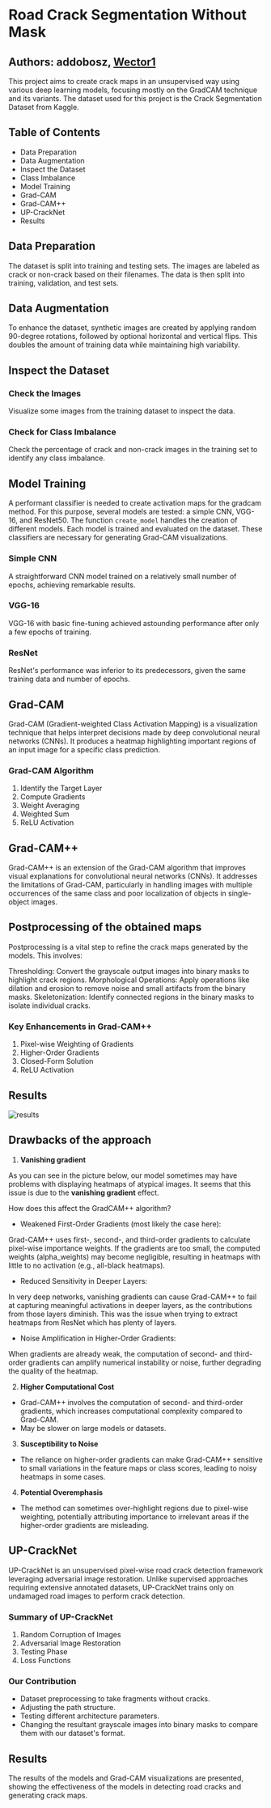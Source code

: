 # Road Crack Segmentation Without Mask
## Authors: addobosz, [Wector1](https://github.com/Wector1/)

This project aims to create crack maps in an unsupervised way using various deep learning models, focusing mostly on the GradCAM technique and its variants. The dataset used for this project is the Crack Segmentation Dataset from Kaggle.

## Table of Contents

- Data Preparation
- Data Augmentation
- Inspect the Dataset
- Class Imbalance
- Model Training
- Grad-CAM
- Grad-CAM++
- UP-CrackNet
- Results

## Data Preparation

The dataset is split into training and testing sets. The images are labeled as crack or non-crack based on their filenames. The data is then split into training, validation, and test sets.

## Data Augmentation

To enhance the dataset, synthetic images are created by applying random 90-degree rotations, followed by optional horizontal and vertical flips. This doubles the amount of training data while maintaining high variability.

## Inspect the Dataset

### Check the Images

Visualize some images from the training dataset to inspect the data.

### Check for Class Imbalance

Check the percentage of crack and non-crack images in the training set to identify any class imbalance.

## Model Training

A performant classifier is needed to create activation maps for the gradcam method.
For this purpose, several models are tested: a simple CNN, VGG-16, and ResNet50. The function `create_model` handles the creation of different models. Each model is trained and evaluated on the dataset. These classifiers are necessary for generating Grad-CAM visualizations.

### Simple CNN

A straightforward CNN model trained on a relatively small number of epochs, achieving remarkable results.

### VGG-16

VGG-16 with basic fine-tuning achieved astounding performance after only a few epochs of training.

### ResNet

ResNet's performance was inferior to its predecessors, given the same training data and number of epochs.

## Grad-CAM

Grad-CAM (Gradient-weighted Class Activation Mapping) is a visualization technique that helps interpret decisions made by deep convolutional neural networks (CNNs). It produces a heatmap highlighting important regions of an input image for a specific class prediction.

### Grad-CAM Algorithm

1. Identify the Target Layer
2. Compute Gradients
3. Weight Averaging
4. Weighted Sum
5. ReLU Activation

## Grad-CAM++

Grad-CAM++ is an extension of the Grad-CAM algorithm that improves visual explanations for convolutional neural networks (CNNs). It addresses the limitations of Grad-CAM, particularly in handling images with multiple occurrences of the same class and poor localization of objects in single-object images.

## Postprocessing of the obtained maps
Postprocessing is a vital step to refine the crack maps generated by the models. This involves:

Thresholding: Convert the grayscale output images into binary masks to highlight crack regions.
Morphological Operations: Apply operations like dilation and erosion to remove noise and small artifacts from the binary masks.
Skeletonization: Identify connected regions in the binary masks to isolate individual cracks.

### Key Enhancements in Grad-CAM++

1. Pixel-wise Weighting of Gradients
2. Higher-Order Gradients
3. Closed-Form Solution
4. ReLU Activation

## Results
![results](results.png)

## Drawbacks of the approach
1. **Vanishing gradient**

As you can see in the picture below, our model sometimes may have problems with displaying heatmaps of atypical images. It seems that this issue is due to the **vanishing gradient** effect. 

How does this affect the GradCAM++ algorithm?

- Weakened First-Order Gradients (most likely the case here): 

Grad-CAM++ uses first-, second-, and third-order gradients to calculate pixel-wise importance weights. If the gradients are too small, the computed weights (alpha_weights) may become negligible, resulting in heatmaps with little to no activation (e.g., all-black heatmaps).

- Reduced Sensitivity in Deeper Layers:

In very deep networks, vanishing gradients can cause Grad-CAM++ to fail at capturing meaningful activations in deeper layers, as the contributions from those layers diminish. This was the issue when trying to extract heatmaps from ResNet which has plenty of layers.

- Noise Amplification in Higher-Order Gradients:

When gradients are already weak, the computation of second- and third-order gradients can amplify numerical instability or noise, further degrading the quality of the heatmap.

2. **Higher Computational Cost**

- Grad-CAM++ involves the computation of second- and third-order gradients, which increases computational complexity compared to Grad-CAM.
- May be slower on large models or datasets.

3. **Susceptibility to Noise**

- The reliance on higher-order gradients can make Grad-CAM++ sensitive to small variations in the feature maps or class scores, leading to noisy heatmaps in some cases.

4. **Potential Overemphasis**

- The method can sometimes over-highlight regions due to pixel-wise weighting, potentially attributing importance to irrelevant areas if the higher-order gradients are misleading.

## UP-CrackNet

UP-CrackNet is an unsupervised pixel-wise road crack detection framework leveraging adversarial image restoration. Unlike supervised approaches requiring extensive annotated datasets, UP-CrackNet trains only on undamaged road images to perform crack detection.

### Summary of UP-CrackNet

1. Random Corruption of Images
2. Adversarial Image Restoration
3. Testing Phase
4. Loss Functions

### Our Contribution

- Dataset preprocessing to take fragments without cracks.
- Adjusting the path structure.
- Testing different architecture parameters.
- Changing the resultant grayscale images into binary masks to compare them with our dataset's format.

## Results

The results of the models and Grad-CAM visualizations are presented, showing the effectiveness of the models in detecting road cracks and generating crack maps.